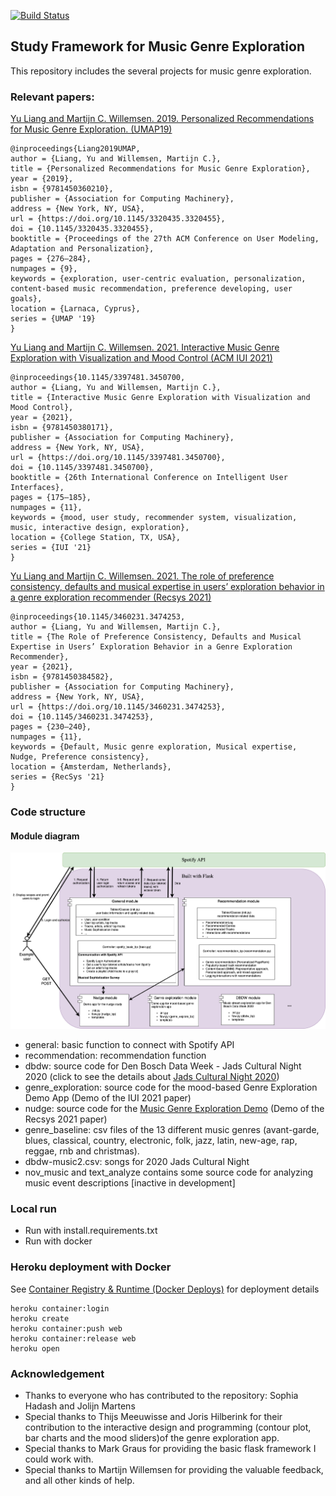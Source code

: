 [![Build Status](https://jenkins.tuneblendr.com/job/argueview-js/job/master/42/badge/icon)](https://jenkins.tuneblendr.com/job/argueview-js/job/master/42/)
## Study Framework for Music Genre Exploration
This repository includes the several projects for music genre exploration.

### Relevant papers:
[Yu Liang and Martijn C. Willemsen. 2019. Personalized 
Recommendations for Music Genre Exploration. (UMAP19)](https://dl.acm.org/doi/abs/10.1145/3320435.3320455)
  ```
  @inproceedings{Liang2019UMAP,
  author = {Liang, Yu and Willemsen, Martijn C.}, 
  title = {Personalized Recommendations for Music Genre Exploration}, 
  year = {2019}, 
  isbn = {9781450360210}, 
  publisher = {Association for Computing Machinery}, 
  address = {New York, NY, USA}, 
  url = {https://doi.org/10.1145/3320435.3320455}, 
  doi = {10.1145/3320435.3320455}, 
  booktitle = {Proceedings of the 27th ACM Conference on User Modeling, Adaptation and Personalization}, 
  pages = {276–284}, 
  numpages = {9}, 
  keywords = {exploration, user-centric evaluation, personalization, content-based music recommendation, preference developing, user goals}, 
  location = {Larnaca, Cyprus}, 
  series = {UMAP '19}
}
```

[Yu Liang and Martijn C. Willemsen. 2021. Interactive Music Genre Exploration with Visualization and Mood Control (ACM IUI 2021)](https://dl.acm.org/doi/abs/10.1145/3397481.3450700)
```
@inproceedings{10.1145/3397481.3450700,
author = {Liang, Yu and Willemsen, Martijn C.},
title = {Interactive Music Genre Exploration with Visualization and Mood Control},
year = {2021},
isbn = {9781450380171},
publisher = {Association for Computing Machinery},
address = {New York, NY, USA},
url = {https://doi.org/10.1145/3397481.3450700},
doi = {10.1145/3397481.3450700},
booktitle = {26th International Conference on Intelligent User Interfaces},
pages = {175–185},
numpages = {11},
keywords = {mood, user study, recommender system, visualization, music, interactive design, exploration},
location = {College Station, TX, USA},
series = {IUI '21}
}
```
[Yu Liang and Martijn C. Willemsen. 2021. The role of preference consistency, defaults and musical expertise in users’ exploration 
behavior in a genre exploration recommender (Recsys 2021)](https://doi.org/10.1145/3460231.3474253)

```
@inproceedings{10.1145/3460231.3474253,
author = {Liang, Yu and Willemsen, Martijn C.},
title = {The Role of Preference Consistency, Defaults and Musical Expertise in Users’ Exploration Behavior in a Genre Exploration Recommender},
year = {2021},
isbn = {9781450384582},
publisher = {Association for Computing Machinery},
address = {New York, NY, USA},
url = {https://doi.org/10.1145/3460231.3474253},
doi = {10.1145/3460231.3474253},
pages = {230–240},
numpages = {11},
keywords = {Default, Music genre exploration, Musical expertise, Nudge, Preference consistency},
location = {Amsterdam, Netherlands},
series = {RecSys '21}
}

```

### Code structure
#### Module diagram
![Module diagram](doc/module_structure.png)
- general: basic function to connect with Spotify API
- recommendation: recommendation function 
- dbdw: source code for Den Bosch Data Week - Jads Cultural Night 2020
  (click to see the details about [Jads Cultural Night 2020](https://www.denbosch.nl/nl/denboschdataweek/dinsdag))
- genre_exploration: source code for the mood-based Genre Exploration Demo App (Demo of the IUI 2021 paper)
- nudge: source code for the 
[Music Genre Exploration Demo](https://music-genre-explore.herokuapp.com/) (Demo of the Recsys 2021 paper)
- genre_baseline: csv files of the 13 different music genres (avant-garde, 
  blues, classical, country, electronic, folk, jazz, latin, new-age, rap, reggae, rnb and christmas).
- dbdw-music2.csv: songs for 2020 Jads Cultural Night
- nov_music and text_analyze contains some source code for analyzing music event descriptions [inactive in development]

### Local run
- Run with install.requirements.txt
- Run with docker

### Heroku deployment with Docker
See [Container Registry & Runtime (Docker Deploys)](https://devcenter.heroku.com/articles/container-registry-and-runtime) for deployment details
```
heroku container:login
heroku create
heroku container:push web
heroku container:release web
heroku open
```

### Acknowledgement
- Thanks to everyone who has contributed to the repository: Sophia Hadash and Jolijn Martens
- Special thanks to Thijs Meeuwisse and Joris Hilberink for their contribution to the interactive design and programming
(contour plot, bar charts and the mood sliders)of the genre exploration app.
- Special thanks to Mark Graus for providing the basic flask framework I could work with.
- Special thanks to Martijn Willemsen for providing the valuable feedback, and all other kinds of help.
